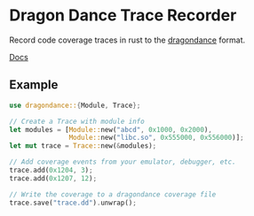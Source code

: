 # Dragon Dance Trace Recorder

Record code coverage traces in rust to the
[dragondance](https://github.com/0ffffffffh/dragondance) format.

[Docs](https://docs.rs/dragondance)

## Example

```rust
use dragondance::{Module, Trace};

// Create a Trace with module info
let modules = [Module::new("abcd", 0x1000, 0x2000),
               Module::new("libc.so", 0x555000, 0x556000)];
let mut trace = Trace::new(&modules);

// Add coverage events from your emulator, debugger, etc.
trace.add(0x1204, 3);
trace.add(0x1207, 12);

// Write the coverage to a dragondance coverage file
trace.save("trace.dd").unwrap();
```
